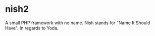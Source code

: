# nish2
A small PHP framework with no name. Nish stands for "Name It Should Have". In regards to Yoda.
